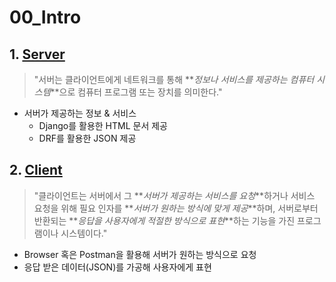 # 00_Intro



## 1. [Server](https://ko.wikipedia.org/wiki/%EC%84%9C%EB%B2%84)

> "서버는 클라이언트에게 네트워크를 통해 **_정보나 서비스를 제공하는 컴퓨터 시스템_**으로 컴퓨터 프로그램 또는 장치를 의미한다."



- 서버가 제공하는 정보 & 서비스
  - Django를 활용한 HTML 문서 제공
  - DRF를 활용한 JSON 제공



## 2. [Client](https://ko.wikipedia.org/wiki/%ED%81%B4%EB%9D%BC%EC%9D%B4%EC%96%B8%ED%8A%B8_(%EC%BB%B4%ED%93%A8%ED%8C%85))

> "클라이언트는 서버에서 그 **_서버가 제공하는 서비스를 요청_**하거나 서비스 요청을 위해 필요 인자를 **_서버가 원하는 방식에 맞게 제공_**하며, 서버로부터 반환되는 **_응답을 사용자에게 적절한 방식으로 표현_**하는 기능을 가진 프로그램이나 시스템이다."



- Browser 혹은 Postman을 활용해 서버가 원하는 방식으로 요청
- 응답 받은 데이터(JSON)를 가공해 사용자에게 표현


